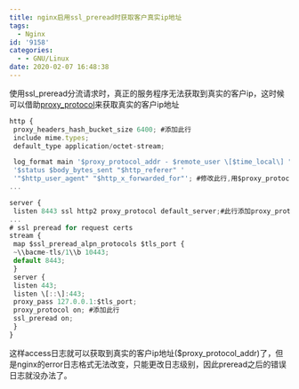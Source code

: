 ```yaml
---
title: nginx启用ssl_preread时获取客户真实ip地址
tags:
  - Nginx
id: '9158'
categories:
  - - GNU/Linux
date: 2020-02-07 16:48:38
---
```



<!-- more -->
使用ssl_preread分流请求时，真正的服务程序无法获取到真实的客户ip，这时候可以借助[proxy_protocol](https://www.haproxy.org/download/1.8/doc/proxy-protocol.txt)来获取真实的客户ip地址
```js
http {
 proxy_headers_hash_bucket_size 6400; #添加此行
 include mime.types;
 default_type application/octet-stream;

 log_format main '$proxy_protocol_addr - $remote_user \[$time_local\] "$request" '
 '$status $body_bytes_sent "$http_referer" '
 '"$http_user_agent" "$http_x_forwarded_for"'; #修改此行,用$proxy_protocol_addr替换$remote_addr
...

server {
 listen 8443 ssl http2 proxy_protocol default_server;#此行添加proxy_protocol指令
...
# ssl preread for request certs
stream {
 map $ssl_preread_alpn_protocols $tls_port {
 ~\\bacme-tls/1\\b 10443;
 default 8443;
 }
 server {
 listen 443;
 listen \[::\]:443;
 proxy_pass 127.0.0.1:$tls_port;
 proxy_protocol on; #添加此行
 ssl_preread on;
 }
}
```

这样access日志就可以获取到真实的客户ip地址($proxy_protocol_addr)了，但是nginx的error日志格式无法改变，只能更改日志级别，因此preread之后的错误日志就没办法了。